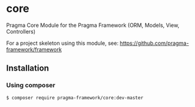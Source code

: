 # core

Pragma Core Module for the Pragma Framework (ORM, Models, View, Controllers)

For a project skeleton using this module, see: https://github.com/pragma-framework/framework

## Installation

### Using composer

	$ composer require pragma-framework/core:dev-master
